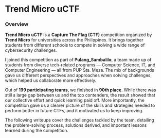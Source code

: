 # Trend Micro uCTF

### Overview

**Trend Micro uCTF** is a **Capture The Flag (CTF)** competition organized by **Trend Micro** for universities across the Philippines. It brings together students from different schools to compete in solving a wide range of cybersecurity challenges.

I joined this competition as part of **Pulang\_Sambalilo**, a team made up of students from diverse tech-related programs — Computer Science, IT, and Computer Engineering — all from PUP Sta. Mesa. The mix of backgrounds gave us different perspectives and approaches when solving challenges, which helped us collaborate more effectively.

Out of **199 participating teams**, we finished in **90th place**. While there was still a large gap between us and the top contenders, the result showed that our collective effort and quick learning paid off. More importantly, the competition gave us a clearer picture of the skills and strategies needed to perform better in future CTFs, and it motivated us to keep improving.

The following writeups cover the challenges tackled by the team, detailing the problem-solving process, solutions derived, and important lessons learned during the competition.
